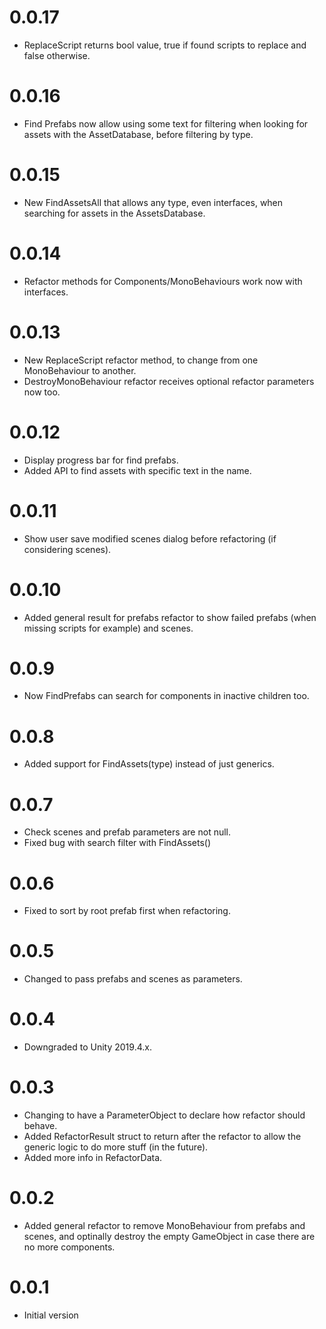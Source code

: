 # 0.0.17

* ReplaceScript returns bool value, true if found scripts to replace and false otherwise.

# 0.0.16

* Find Prefabs now allow using some text for filtering when looking for assets with the AssetDatabase, before filtering by type.

# 0.0.15

* New FindAssetsAll that allows any type, even interfaces, when searching for assets in the AssetsDatabase.

# 0.0.14

* Refactor methods for Components/MonoBehaviours work now with interfaces.

# 0.0.13

* New ReplaceScript refactor method, to change from one MonoBehaviour to another.
* DestroyMonoBehaviour refactor receives optional refactor parameters now too.

# 0.0.12

* Display progress bar for find prefabs.
* Added API to find assets with specific text in the name.

# 0.0.11

* Show user save modified scenes dialog before refactoring (if considering scenes).

# 0.0.10

* Added general result for prefabs refactor to show failed prefabs (when missing scripts for example) and scenes.

# 0.0.9

* Now FindPrefabs<T> can search for components in inactive children too.

# 0.0.8

* Added support for FindAssets(type) instead of just generics.

# 0.0.7

* Check scenes and prefab parameters are not null.
* Fixed bug with search filter with FindAssets() 

# 0.0.6

* Fixed to sort by root prefab first when refactoring.

# 0.0.5

* Changed to pass prefabs and scenes as parameters.

# 0.0.4 

* Downgraded to Unity 2019.4.x.

# 0.0.3

* Changing to have a ParameterObject to declare how refactor should behave.
* Added RefactorResult struct to return after the refactor to allow the generic logic to do more stuff (in the future).
* Added more info in RefactorData.

# 0.0.2

* Added general refactor to remove MonoBehaviour from prefabs and scenes, and optinally destroy the empty GameObject in case there are no more components.

# 0.0.1 

* Initial version
